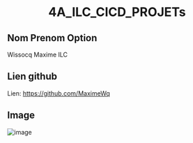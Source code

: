 <h1 align="center">4A_ILC_CICD_PROJETs </h1>


## Nom Prenom Option


Wissocq Maxime ILC


## Lien github


Lien: https://github.com/MaximeWq


## Image

![image](https://github.com/MaximeWq/4A_ILC_CICD_PROJET/assets/89657470/06018133-a3d5-40cd-8eca-a36f3209a4d0)

